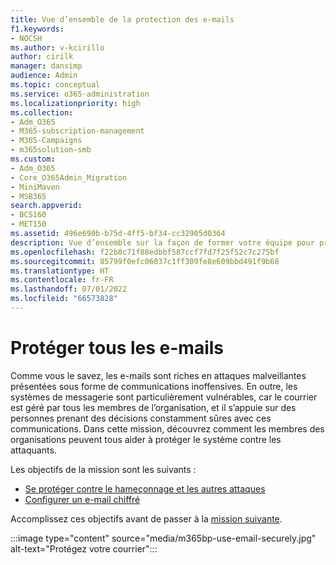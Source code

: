 ```yaml
---
title: Vue d’ensemble de la protection des e-mails
f1.keywords:
- NOCSH
ms.author: v-kcirillo
author: cirilk
manager: dansimp
audience: Admin
ms.topic: conceptual
ms.service: o365-administration
ms.localizationpriority: high
ms.collection:
- Adm_O365
- M365-subscription-management
- M365-Campaigns
- m365solution-smb
ms.custom:
- Adm_O365
- Core_O365Admin_Migration
- MiniMaven
- MSB365
search.appverid:
- BCS160
- MET150
ms.assetid: 496e690b-b75d-4ff5-bf34-cc32905d0364
description: Vue d’ensemble sur la façon de former votre équipe pour protéger votre courrier contre les programmes malveillants, le hameçonnage et d’autres cyberattaques malveillantes, à l’aide des outils de cybersécurité inclus dans Microsoft 365 Business Premium.
ms.openlocfilehash: f22b8c71f88edbbf587ccf7fd7f25f52c7c275bf
ms.sourcegitcommit: 85799f0efc06037c1ff309fe8e609bbd491f9b68
ms.translationtype: HT
ms.contentlocale: fr-FR
ms.lasthandoff: 07/01/2022
ms.locfileid: "66573828"
---
```

# <a name="protect-all-email"></a>Protéger tous les e-mails

Comme vous le savez, les e-mails sont riches en attaques malveillantes présentées sous forme de communications inoffensives. En outre, les systèmes de messagerie sont particulièrement vulnérables, car le courrier est géré par tous les membres de l’organisation, et il s’appuie sur des personnes prenant des décisions constamment sûres avec ces communications. Dans cette mission, découvrez comment les membres des organisations peuvent tous aider à protéger le système contre les attaquants.

Les objectifs de la mission sont les suivants :

- [Se protéger contre le hameçonnage et les autres attaques](m365bp-avoid-phishing-and-attacks.md)
- [Configurer un e-mail chiffré](send-encrypted-email.md)

Accomplissez ces objectifs avant de passer à la [mission suivante](m365bp-collaborate-share-securely.md).

:::image type="content" source="media/m365bp-use-email-securely.jpg" alt-text="Protégez votre courrier":::
